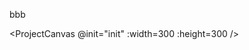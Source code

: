 <script setup lang='ts'>
import ProjectCanvas from './gpu-canvas.vue';
import init from './02-test2.ts';
</script>

bbb

<!-- <ProjectCanvas /> -->
<!-- <ProjectCanvas :init="init"/> -->
<ProjectCanvas @init="init" :width=300 :height=300 />
